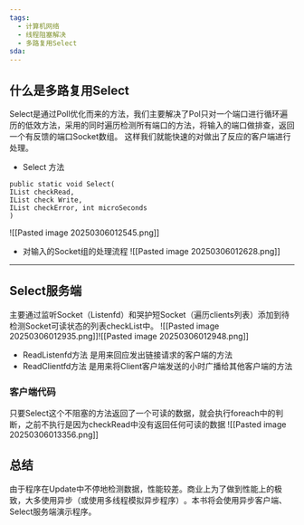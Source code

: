 ```yaml
---
tags:
  - 计算机网络
  - 线程阻塞解决
  - 多路复用Select
sda:
---
```




## 什么是多路复用Select
Select是通过Poll优化而来的方法，我们主要解决了Pol只对一个端口进行循环遍历的低效方法，采用的同时遍历检测所有端口的方法，将输入的端口做排查，返回一个有反馈的端口Socket数组。
这样我们就能快速的对做出了反应的客户端进行处理。
- Select 方法
```
public static void Select( 
IList checkRead,
IList check Write,
IList checkError, int microSeconds 
)
```

![[Pasted image 20250306012545.png]]

- 对输入的Socket组的处理流程
![[Pasted image 20250306012628.png]]

***

## Select服务端
主要通过监听Socket（Listenfd）和哭护短Socket（遍历clients列表）添加到待检测Socket可读状态的列表checkList中。
![[Pasted image 20250306012935.png]]![[Pasted image 20250306012948.png]]
- ReadListenfd方法 是用来回应发出链接请求的客户端的方法
- ReadClientfd方法 是用来将Client客户端发送的小时广播给其他客户端的方法

### 客户端代码
只要Select这个不阻塞的方法返回了一个可读的数据，就会执行foreach中的判断，之前不执行是因为checkRead中没有返回任何可读的数据
![[Pasted image 20250306013356.png]]

## 总结
由于程序在Update中不停地检测数据，性能较差。商业上为了做到性能上的极致，大多使用异步（或使用多线程模拟异步程序）​。本书将会使用异步客户端、Select服务端演示程序。
